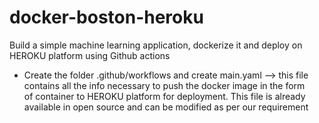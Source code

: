 # docker-boston-heroku
Build a simple machine learning application, dockerize it and deploy on HEROKU platform using Github actions

- Create the folder .github/workflows and create main.yaml --> this file contains all the info necessary to push the docker image in the form </br>
of container to HEROKU platform for deployment. This file is already available in open source and can be modified as per our requirement


